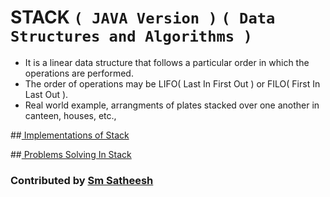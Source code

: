 # STACK `( JAVA Version )` `( Data Structures and Algorithms )`

* It is a linear data structure that follows a particular order in which the operations are performed.
* The order of operations may be  LIFO( Last In First Out ) or FILO( First In Last Out ).
* Real world example, arrangments of plates stacked over one another in canteen, houses, etc.,

##[ Implementations of Stack ]( https://github.com/smsatheesh/DSA-in-JAVA-with-Problems/tree/main/DATA%20STRUCTURES/Stack/Implementations ) 

##[ Problems Solving In Stack ](  ) 

### Contributed by [Sm Satheesh]( https://github.com/smatheesh )
